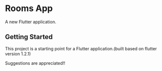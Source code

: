 # Rooms App

A new Flutter application.

## Getting Started

This project is a starting point for a Flutter application.(built based on flutter version 1.2.1)

Suggestions are appreciated!!
